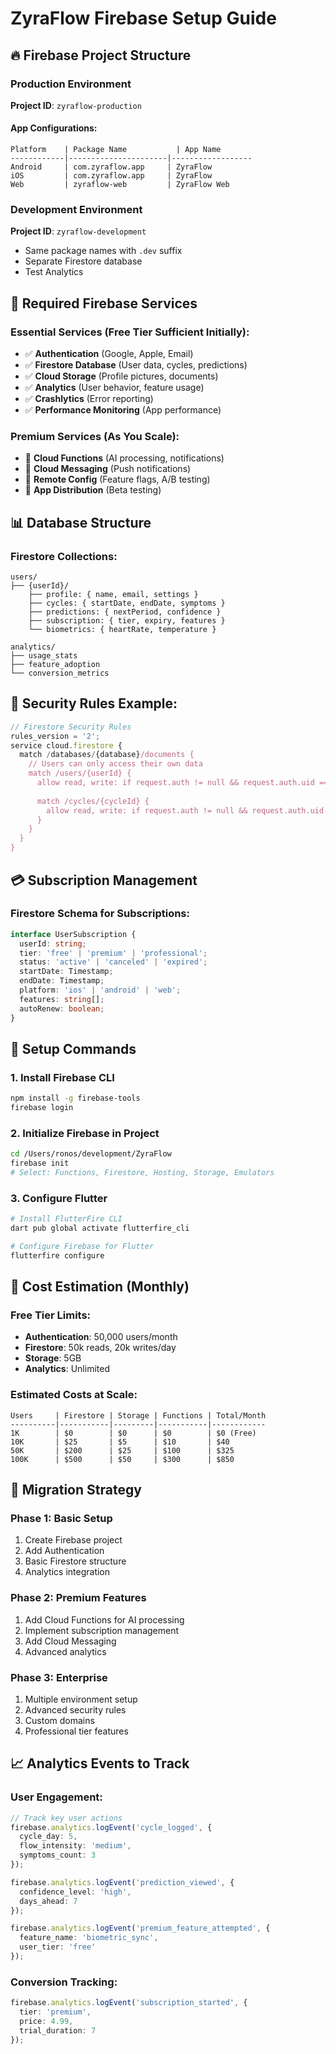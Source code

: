 # ZyraFlow Firebase Setup Guide

## 🔥 Firebase Project Structure

### Production Environment
**Project ID**: `zyraflow-production`

#### App Configurations:
```
Platform    | Package Name           | App Name
------------|----------------------|------------------
Android     | com.zyraflow.app     | ZyraFlow
iOS         | com.zyraflow.app     | ZyraFlow  
Web         | zyraflow-web         | ZyraFlow Web
```

### Development Environment  
**Project ID**: `zyraflow-development`
- Same package names with `.dev` suffix
- Separate Firestore database
- Test Analytics

## 🔧 Required Firebase Services

### Essential Services (Free Tier Sufficient Initially):
- ✅ **Authentication** (Google, Apple, Email)
- ✅ **Firestore Database** (User data, cycles, predictions)
- ✅ **Cloud Storage** (Profile pictures, documents)
- ✅ **Analytics** (User behavior, feature usage)
- ✅ **Crashlytics** (Error reporting)
- ✅ **Performance Monitoring** (App performance)

### Premium Services (As You Scale):
- 🔄 **Cloud Functions** (AI processing, notifications)
- 🔄 **Cloud Messaging** (Push notifications)
- 🔄 **Remote Config** (Feature flags, A/B testing)
- 🔄 **App Distribution** (Beta testing)

## 📊 Database Structure

### Firestore Collections:
```
users/
├── {userId}/
    ├── profile: { name, email, settings }
    ├── cycles: { startDate, endDate, symptoms }
    ├── predictions: { nextPeriod, confidence }
    ├── subscription: { tier, expiry, features }
    └── biometrics: { heartRate, temperature }

analytics/
├── usage_stats
├── feature_adoption
└── conversion_metrics
```

## 🔐 Security Rules Example:
```javascript
// Firestore Security Rules
rules_version = '2';
service cloud.firestore {
  match /databases/{database}/documents {
    // Users can only access their own data
    match /users/{userId} {
      allow read, write: if request.auth != null && request.auth.uid == userId;
      
      match /cycles/{cycleId} {
        allow read, write: if request.auth != null && request.auth.uid == userId;
      }
    }
  }
}
```

## 💳 Subscription Management

### Firestore Schema for Subscriptions:
```typescript
interface UserSubscription {
  userId: string;
  tier: 'free' | 'premium' | 'professional';
  status: 'active' | 'canceled' | 'expired';
  startDate: Timestamp;
  endDate: Timestamp;
  platform: 'ios' | 'android' | 'web';
  features: string[];
  autoRenew: boolean;
}
```

## 📱 Setup Commands

### 1. Install Firebase CLI
```bash
npm install -g firebase-tools
firebase login
```

### 2. Initialize Firebase in Project
```bash
cd /Users/ronos/development/ZyraFlow
firebase init
# Select: Functions, Firestore, Hosting, Storage, Emulators
```

### 3. Configure Flutter
```bash
# Install FlutterFire CLI
dart pub global activate flutterfire_cli

# Configure Firebase for Flutter
flutterfire configure
```

## 🎯 Cost Estimation (Monthly)

### Free Tier Limits:
- **Authentication**: 50,000 users/month
- **Firestore**: 50k reads, 20k writes/day
- **Storage**: 5GB
- **Analytics**: Unlimited

### Estimated Costs at Scale:
```
Users     | Firestore | Storage | Functions | Total/Month
----------|-----------|---------|-----------|------------
1K        | $0        | $0      | $0        | $0 (Free)
10K       | $25       | $5      | $10       | $40
50K       | $200      | $25     | $100      | $325
100K      | $500      | $50     | $300      | $850
```

## 🔄 Migration Strategy

### Phase 1: Basic Setup
1. Create Firebase project
2. Add Authentication
3. Basic Firestore structure
4. Analytics integration

### Phase 2: Premium Features
1. Add Cloud Functions for AI processing
2. Implement subscription management
3. Add Cloud Messaging
4. Advanced analytics

### Phase 3: Enterprise
1. Multiple environment setup
2. Advanced security rules  
3. Custom domains
4. Professional tier features

## 📈 Analytics Events to Track

### User Engagement:
```typescript
// Track key user actions
firebase.analytics.logEvent('cycle_logged', {
  cycle_day: 5,
  flow_intensity: 'medium',
  symptoms_count: 3
});

firebase.analytics.logEvent('prediction_viewed', {
  confidence_level: 'high',
  days_ahead: 7
});

firebase.analytics.logEvent('premium_feature_attempted', {
  feature_name: 'biometric_sync',
  user_tier: 'free'
});
```

### Conversion Tracking:
```typescript
firebase.analytics.logEvent('subscription_started', {
  tier: 'premium',
  price: 4.99,
  trial_duration: 7
});
```
